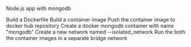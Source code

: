 Node.js app with mongodb

Build a Dockerfile
Build a container image
Push the container image to docker hub repository
Create a docker mongodb container with name "mongodb"
Create a new network named --isolated_network
Run the both the container images in a separate bridge network
